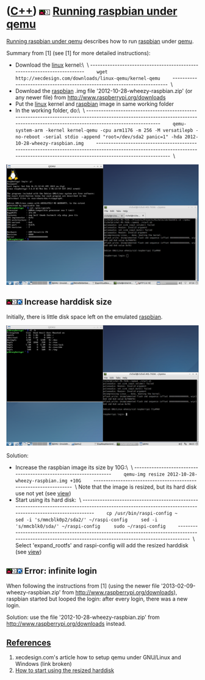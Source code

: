 # ([C++](Cpp.md)) ![Raspbian](PicRaspbian.png)![qemu](PicQemu.png) [Running raspbian under qemu](CppRaspbianUnderQemu.md)

[Running raspbian under qemu](CppRaspbianUnderQemu.md) describes how to
run [raspbian](CppRaspbian.md) under [qemu](CppQemu.md).

Summary from \[1\] (see \[1\] for more detailed instructions):

-   Download the [linux](CppLinux.md) kernel:\  \   ------------------------------------------------------------------------   `     wget http://xecdesign.com/downloads/linux-qemu/kernel-qemu     `   ------------------------------------------------------------------------
  \
-   Download the [raspbian](CppRaspbian.md) .img file '2012-10-28-wheezy-raspbian.zip' (or any newer file) from <http://www.raspberrypi.org/downloads>
-   Put the [linux](CppLinux.md) kernel and [raspbian](CppRaspbian.md) image in same working folder
-   In the working folder, do:\  \   ----------------------------------------------------------------------------------------------------------------------------------------------------------------------------------   `     qemu-system-arm -kernel kernel-qemu -cpu arm1176 -m 256 -M versatilepb -no-reboot -serial stdio -append "root=/dev/sda2 panic=1" -hda 2012-10-28-wheezy-raspbian.img     `   ----------------------------------------------------------------------------------------------------------------------------------------------------------------------------------
  \


![Screenshot of running raspbian under qemu under Lubuntu](CppRaspbianUnderQemuUnderLubuntu.png)

## ![Raspbian](PicRaspbian.png)![qemu](PicQemu.png)![Lubuntu](PicLubuntu.png) Increase harddisk size

Initially, there is little disk space left on the emulated
[raspbian](CppRaspbian.md).

![Screenshot of the default disk space free when running raspbian under qemu under Lubuntu](CppRaspbianUnderQemuUnderLubuntuDfBefore.png)

Solution:

-   Increase the raspbian image its size by 10G:\  \   -----------------------------------------------------------------   `     qemu-img resize 2012-10-28-wheezy-raspbian.img +10G     `   -----------------------------------------------------------------
  \ Note that the image is resized, but its hard disk use not yet (see [view](CppRaspbianUnderQemuUnderLubuntuDfAfterResize.png))
-   Start using its hard disk:  \   ---------------------------------------------------------------------------------------------------------------------------------------------------------   `     cp /usr/bin/raspi-config ~     sed -i 's/mmcblk0p2/sda2/' ~/raspi-config     sed -i 's/mmcblk0/sda/' ~/raspi-config     sudo ~/raspi-config     `   ---------------------------------------------------------------------------------------------------------------------------------------------------------
  \ Select 'expand\_rootfs' and raspi-config will add the resized harddisk (see [view](CppRaspbianUnderQemuUnderLubuntuDfAfterConfig.png))

## ![Raspbian](PicRaspbian.png)![qemu](PicQemu.png)![Lubuntu](PicLubuntu.png) Error: infinite login

When following the instructions from \[1\] (using the newer file
'2013-02-09-wheezy-raspbian.zip' from
<http://www.raspberrypi.org/downloads>), raspbian started but looped the
login: after every login, there was a new login.

Solution: use the file '2012-10-28-wheezy-raspbian.zip' from
<http://www.raspberrypi.org/downloads> instead.

## [References](CppReferences.md)

1.  xecdesign.com's article how to setup qemu under GNU/Linux and Windows (link broken)
2.  [How to start using the resized harddisk](http://www.raspberrypi.org/phpBB3/viewtopic.php?p=129525#p129525)
